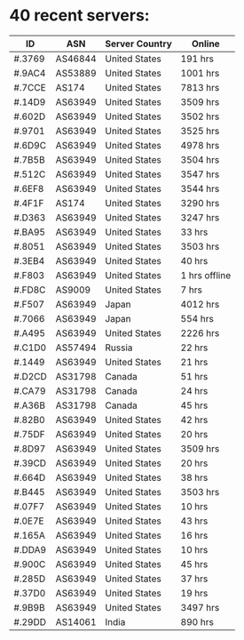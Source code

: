# 40 recent servers:

| ID | ASN | Server Country | Online |
| ------ | ------ | ------ | ------ |
| #.3769 | AS46844 | United States | 191 hrs |
| #.9AC4 | AS53889 | United States | 1001 hrs |
| #.7CCE | AS174 | United States | 7813 hrs |
| #.14D9 | AS63949 | United States | 3509 hrs |
| #.602D | AS63949 | United States | 3502 hrs |
| #.9701 | AS63949 | United States | 3525 hrs |
| #.6D9C | AS63949 | United States | 4978 hrs |
| #.7B5B | AS63949 | United States | 3504 hrs |
| #.512C | AS63949 | United States | 3547 hrs |
| #.6EF8 | AS63949 | United States | 3544 hrs |
| #.4F1F | AS174 | United States | 3290 hrs |
| #.D363 | AS63949 | United States | 3247 hrs |
| #.BA95 | AS63949 | United States | 33 hrs |
| #.8051 | AS63949 | United States | 3503 hrs |
| #.3EB4 | AS63949 | United States | 40 hrs |
| #.F803 | AS63949 | United States | 1 hrs offline |
| #.FD8C | AS9009 | United States | 7 hrs |
| #.F507 | AS63949 | Japan | 4012 hrs |
| #.7066 | AS63949 | Japan | 554 hrs |
| #.A495 | AS63949 | United States | 2226 hrs |
| #.C1D0 | AS57494 | Russia | 22 hrs |
| #.1449 | AS63949 | United States | 21 hrs |
| #.D2CD | AS31798 | Canada | 51 hrs |
| #.CA79 | AS31798 | Canada | 24 hrs |
| #.A36B | AS31798 | Canada | 45 hrs |
| #.82B0 | AS63949 | United States | 42 hrs |
| #.75DF | AS63949 | United States | 20 hrs |
| #.8D97 | AS63949 | United States | 3509 hrs |
| #.39CD | AS63949 | United States | 20 hrs |
| #.664D | AS63949 | United States | 38 hrs |
| #.B445 | AS63949 | United States | 3503 hrs |
| #.07F7 | AS63949 | United States | 10 hrs |
| #.0E7E | AS63949 | United States | 43 hrs |
| #.165A | AS63949 | United States | 16 hrs |
| #.DDA9 | AS63949 | United States | 10 hrs |
| #.900C | AS63949 | United States | 45 hrs |
| #.285D | AS63949 | United States | 37 hrs |
| #.37D0 | AS63949 | United States | 19 hrs |
| #.9B9B | AS63949 | United States | 3497 hrs |
| #.29DD | AS14061 | India | 890 hrs |

